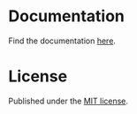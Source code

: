 # Documentation

Find the documentation [here](https://nepomukritz.github.io/KeldyshDiagrammatics/).

# License

Published under the [MIT license](LICENSE.md).